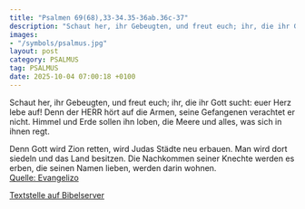 ```yaml
---
title: "Psalmen 69(68),33-34.35-36ab.36c-37"
description: "Schaut her, ihr Gebeugten, und freut euch; ihr, die ihr Gott sucht: euer Herz lebe auf! Denn der HERR hört auf die Armen, seine Gefangenen verachtet er nicht. Himmel und Erde sollen ihn loben, die Meere und alles, was sich in ihnen regt.  Denn Gott wird Zion retten, wird Judas S...."
images:
- "/symbols/psalmus.jpg"
layout: post
category: PSALMUS
tag: PSALMUS
date: 2025-10-04 07:00:18 +0100
---
```

Schaut her, ihr Gebeugten, und freut euch;
ihr, die ihr Gott sucht: euer Herz lebe auf!
Denn der HERR hört auf die Armen, seine Gefangenen verachtet er nicht.
Himmel und Erde sollen ihn loben, die Meere und alles, was sich in ihnen regt.

Denn Gott wird Zion retten,
wird Judas Städte neu erbauen.<!--more-->
Man wird dort siedeln und das Land besitzen.
Die Nachkommen seiner Knechte werden es erben, die seinen Namen lieben, werden darin wohnen.<br>
[Quelle: Evangelizo](https://evangeliumtagfuertag.org/DE/gospel)

[Textstelle auf Bibelserver](https://www.bibleserver.com/EU/ps69(68),33-34.35-36ab.36c-37)
